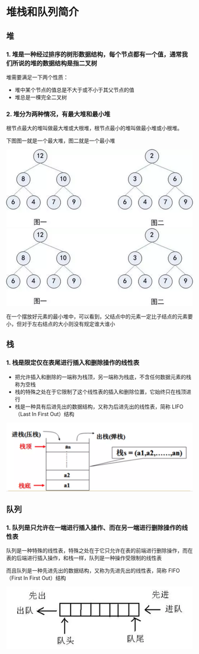 # 堆栈和队列简介

## 堆

### 1. 堆是一种经过排序的树形数据结构，每个节点都有一个值，通常我们所说的堆的数据结构是指二叉树

堆需要满足一下两个性质：

+ 堆中某个节点的值总是不大于或不小于其父节点的值
+ 堆总是一棵完全二叉树

### 2. 堆分为两种情况，有最大堆和最小堆

根节点最大的堆叫做最大堆或大根堆，根节点最小的堆叫做最小堆或小根堆。

下图图一就是一个最大堆，图二就是一个最小堆

![最大堆](./pics/heap_big.webp)
![最小堆](./pics/heap_small.webp)

在一个摆放好元素的最小堆中，可以看到，父结点中的元素一定比子结点的元素要小，但对于左右结点的大小则没有规定谁大谁小

## 栈

### 1. 栈是限定仅在表尾进行插入和删除操作的线性表

+ 把允许插入和删除的一端称为栈顶，另一端称为栈底，不含任何数据元素的栈称为空栈
+ 栈的特殊之处在于它限制了这个线性表的插入和删除位置，它始终只在栈顶进行
+ 栈是一种具有后进先出的数据结构，又称为后进先出的线性表，简称 LIFO（Last In First Out）结构

![栈](./pics/stack.webp)

## 队列

### 1. 队列是只允许在一端进行插入操作、而在另一端进行删除操作的线性表

队列是一种特殊的线性表，特殊之处在于它只允许在表的前端进行删除操作，而在表的后端进行插入操作，和栈一样，队列是一种操作受限制的线性表

而且队列是一种先进先出的数据结构，又称为先进先出的线性表，简称 FIFO（First In First Out）结构

![queue](./pics/queue.webp)
